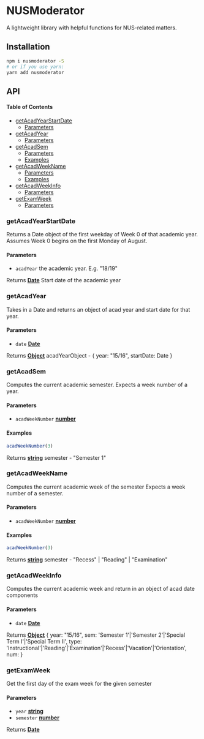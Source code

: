 # NUSModerator

A lightweight library with helpful functions for NUS-related matters.

## Installation

```sh
npm i nusmoderator -S
# or if you use yarn:
yarn add nusmoderator
```

## API

<!-- Generated by documentation.js. Update this documentation by updating the source code. -->

#### Table of Contents

-   [getAcadYearStartDate](#getacadyearstartdate)
    -   [Parameters](#parameters)
-   [getAcadYear](#getacadyear)
    -   [Parameters](#parameters-1)
-   [getAcadSem](#getacadsem)
    -   [Parameters](#parameters-2)
    -   [Examples](#examples)
-   [getAcadWeekName](#getacadweekname)
    -   [Parameters](#parameters-3)
    -   [Examples](#examples-1)
-   [getAcadWeekInfo](#getacadweekinfo)
    -   [Parameters](#parameters-4)
-   [getExamWeek](#getexamweek)
    -   [Parameters](#parameters-5)

### getAcadYearStartDate

Returns a Date object of the first weekday of Week 0 of that academic year.
Assumes Week 0 begins on the first Monday of August.

#### Parameters

-   `acadYear`  the academic year. E.g. "18/19"

Returns **[Date](https://developer.mozilla.org/docs/Web/JavaScript/Reference/Global_Objects/Date)** Start date of the academic year

### getAcadYear

Takes in a Date and returns an object of acad year and start date for that year.

#### Parameters

-   `date` **[Date](https://developer.mozilla.org/docs/Web/JavaScript/Reference/Global_Objects/Date)** 

Returns **[Object](https://developer.mozilla.org/docs/Web/JavaScript/Reference/Global_Objects/Object)** acadYearObject - { year: "15/16", startDate: Date }

### getAcadSem

Computes the current academic semester.
Expects a week number of a year.

#### Parameters

-   `acadWeekNumber` **[number](https://developer.mozilla.org/docs/Web/JavaScript/Reference/Global_Objects/Number)** 

#### Examples

```javascript
acadWeekNumber(3)
```

Returns **[string](https://developer.mozilla.org/docs/Web/JavaScript/Reference/Global_Objects/String)** semester - "Semester 1"

### getAcadWeekName

Computes the current academic week of the semester
Expects a week number of a semester.

#### Parameters

-   `acadWeekNumber` **[number](https://developer.mozilla.org/docs/Web/JavaScript/Reference/Global_Objects/Number)** 

#### Examples

```javascript
acadWeekNumber(3)
```

Returns **[string](https://developer.mozilla.org/docs/Web/JavaScript/Reference/Global_Objects/String)** semester - "Recess" | "Reading" | "Examination"

### getAcadWeekInfo

Computes the current academic week and return in an object of acad date components

#### Parameters

-   `date` **[Date](https://developer.mozilla.org/docs/Web/JavaScript/Reference/Global_Objects/Date)** 

Returns **[Object](https://developer.mozilla.org/docs/Web/JavaScript/Reference/Global_Objects/Object)** {
  year: "15/16",
  sem: 'Semester 1'|'Semester 2'|'Special Term I'|'Special Term II',
  type: 'Instructional'|'Reading'|'Examination'|'Recess'|'Vacation'|'Orientation',
  num: <weekNum>
}

### getExamWeek

Get the first day of the exam week for the given semester

#### Parameters

-   `year` **[string](https://developer.mozilla.org/docs/Web/JavaScript/Reference/Global_Objects/String)** 
-   `semester` **[number](https://developer.mozilla.org/docs/Web/JavaScript/Reference/Global_Objects/Number)** 

Returns **[Date](https://developer.mozilla.org/docs/Web/JavaScript/Reference/Global_Objects/Date)** 
